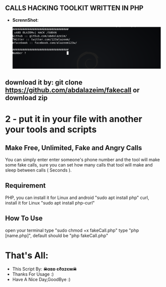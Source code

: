 ## CALLS HACKING TOOLKIT WRITTEN IN PHP

- **ScrennShot**:

     ![ScrennShot](https://github.com/abdalazeim/fakecall/blob/master/call.png)
     
## download it by: git clone https://github.com/abdalazeim/fakecall or download zip

# 2 - put it in your file with another your tools and scripts

## Make Free, Unlimited, Fake and Angry Calls
You can simply enter enter someone's phone number and the tool will make some fake calls, sure you can set how many calls that tool will make and sleep between calls ( Seconds ).

## Requirement
PHP, you can install it for Linux and android "sudo apt install php"
curl, install it for Linux "sudo apt install php-curl"
## How To Use
open your terminal
type "sudo chmod +x fakeCall.php"
type "php [name.php]", default should be "php fakeCall.php"
# That's All:
 - This Script By:  **☠αвɒ єℓαzєм☠**
 - Thanks For Usage :)
 - Have A Nice Day,GoodBye :)

